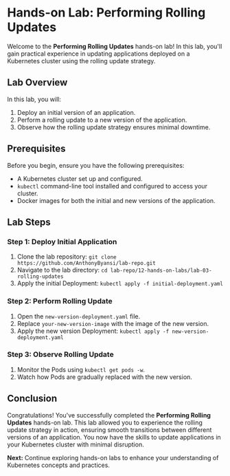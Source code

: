 # Hands-on Lab: Performing Rolling Updates

Welcome to the **Performing Rolling Updates** hands-on lab! In this lab, you'll gain practical experience in updating applications deployed on a Kubernetes cluster using the rolling update strategy.

## Lab Overview

In this lab, you will:

1. Deploy an initial version of an application.
2. Perform a rolling update to a new version of the application.
3. Observe how the rolling update strategy ensures minimal downtime.

## Prerequisites

Before you begin, ensure you have the following prerequisites:

- A Kubernetes cluster set up and configured.
- `kubectl` command-line tool installed and configured to access your cluster.
- Docker images for both the initial and new versions of the application.

## Lab Steps

### Step 1: Deploy Initial Application

1. Clone the lab repository: `git clone https://github.com/AnthonyByansi/lab-repo.git`
2. Navigate to the lab directory: `cd lab-repo/12-hands-on-labs/lab-03-rolling-updates`
3. Apply the initial Deployment: `kubectl apply -f initial-deployment.yaml`

### Step 2: Perform Rolling Update

1. Open the `new-version-deployment.yaml` file.
2. Replace `your-new-version-image` with the image of the new version.
3. Apply the new version Deployment: `kubectl apply -f new-version-deployment.yaml`

### Step 3: Observe Rolling Update

1. Monitor the Pods using `kubectl get pods -w`.
2. Watch how Pods are gradually replaced with the new version.

## Conclusion

Congratulations! You've successfully completed the **Performing Rolling Updates** hands-on lab. This lab allowed you to experience the rolling update strategy in action, ensuring smooth transitions between different versions of an application. You now have the skills to update applications in your Kubernetes cluster with minimal disruption.

**Next:** Continue exploring hands-on labs to enhance your understanding of Kubernetes concepts and practices.


